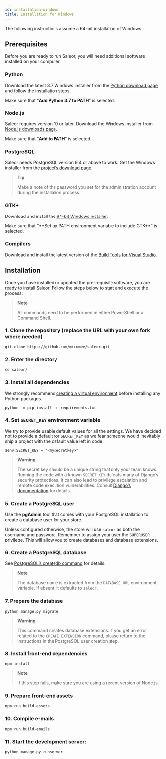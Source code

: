 ```yaml
---
id: installation-windows
title: Installation for Windows
---
```


The following instructions assume a 64-bit installation of Windows.


## Prerequisites

Before you are ready to run Saleor, you will need additional software installed on your computer.


### Python

Download the latest 3.7 Windows installer from the [Python download page](https://www.python.org/downloads/) and follow the installation steps.

Make sure that “**Add Python 3.7 to PATH**” is selected.


### Node.js

Saleor requires version 10 or later. Download the Windows installer from [Node.js downloads page](https://nodejs.org/en/download/).

Make sure that “**Add to PATH**” is selected.


### PostgreSQL

Saleor needs PostgreSQL version 9.4 or above to work. Get the Windows installer from the [project’s download page](https://www.postgresql.org/download/windows/).

> **Tip**
>
> Make a note of the password you set for the administration account during the installation process.



### GTK+

Download and install the [64-bit Windows installer](https://github.com/tschoonj/GTK-for-Windows-Runtime-Environment-Installer).

Make sure that “**Set up PATH environment variable to include GTK+*” is selected.


### Compilers

Download and install the latest version of the [Build Tools for Visual Studio](https://go.microsoft.com/fwlink/?linkid=840931).


## Installation

Once you have installed or updated the pre-requisite software, you are ready to install Saleor. Follow the steps below to start and execute the process:

> **Note**
>
> All commands need to be performed in either PowerShell or a Command Shell.



### 1. Clone the repository (replace the URL with your own fork where needed)

```shell-session
git clone https://github.com/mirumee/saleor.git
```


### 2. Enter the directory

```shell-session
cd saleor/
```


### 3. Install all dependencies

We strongly recommend [creating a virtual environment](https://docs.python.org/3/tutorial/venv.html) before installing any Python packages.

```shell-session
python -m pip install -r requirements.txt
```


### 4. Set `SECRET_KEY` environment variable


We try to provide usable default values for all the settings. We have decided not to provide a default for `SECRET_KEY` as we fear someone would inevitably ship a project with the default value left in code.

```shell-session
$env:SECRET_KEY = "<mysecretkey>"
```

> **Warning**
> 
> The secret key should be a unique string that only your team knows. Running the code with a known `SECRET_KEY` defeats many of Django’s security protections. It can also lead to privilege escalation and remote code execution vulnerabilities. Consult [Django’s documentation](https://docs.djangoproject.com/en/1.11/ref/settings/#secret-key) for details.



### 5. Create a PostgreSQL user

Use the **pgAdmin** tool that comes with your PostgreSQL installation to create a database user for your store.

Unless configured otherwise, the store will use `saleor` as both the username and password. Remember to assign your user the `SUPERUSER` privilege. This will allow you to create databases and database extensions.


### 6. Create a PostgreSQL database

See [PostgreSQL’s createdb command](https://www.postgresql.org/docs/current/static/app-createdb.html) for details.

> **Note**
>
> The database name is extracted from the `DATABASE_URL` environment variable. If absent, it defaults to `saleor`.


### 7. Prepare the database

```shell-session
python manage.py migrate
```

> **Warning**
>
> This command creates database extensions. If you get an error related to the `CREATE EXTENSION` command, please return to the instructions in the PostgreSQL user creation step.


### 8. Install front-end dependencies

```shell-session
npm install
```

> **Note**
> 
> If this step fails, make sure you are using a recent version of Node.js.


### 9. Prepare front-end assets

```shell-session
npm run build-assets
```


### 10. Compile e-mails

```shell-session
npm run build-emails
```


### 11. Start the development server:

```shell-session
python manage.py runserver
```